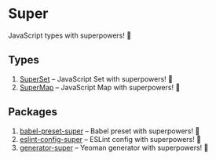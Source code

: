 # Super

JavaScript types with superpowers! 💪

## Types

1.  [SuperSet](https://github.com/clarketm/super/tree/master/packages/superset#readme) – JavaScript Set with superpowers! 💪
1.  [SuperMap](https://github.com/clarketm/super/tree/master/packages/supermap#readme) – JavaScript Map with superpowers! 💪

## Packages

1.  [babel-preset-super](https://github.com/clarketm/super/tree/master/packages/babel-preset-super#readme) – Babel preset with superpowers! 💪
2.  [eslint-config-super](https://github.com/clarketm/super/tree/master/packages/eslint-config-super#readme) – ESLint config with superpowers! 💪
3.  [generator-super](https://github.com/clarketm/super/tree/master/packages/generator-super#readme) – Yeoman generator with superpowers! 💪
